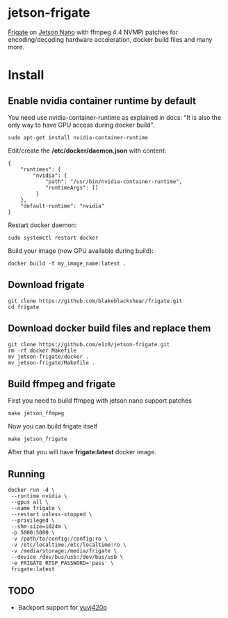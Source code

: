 # jetson-frigate
[Frigate](https://github.com/blakeblackshear/frigate) on [Jetson Nano](https://developer.nvidia.com/embedded/jetson-nano-developer-kit) with ffmpeg 4.4 NVMPI patches for encoding/decoding hardware acceleration, docker build files and many more.

# Install

## Enable nvidia container runtime by default
You need use nvidia-container-runtime as explained in docs: "It is also the only way to have GPU access during docker build".
```
sudo apt-get install nvidia-container-runtime
```
Edit/create the **/etc/docker/daemon.json** with content:
```
{
    "runtimes": {
        "nvidia": {
            "path": "/usr/bin/nvidia-container-runtime",
            "runtimeArgs": []
         } 
    },
    "default-runtime": "nvidia" 
}
```

Restart docker daemon:

```
sudo systemctl restart docker
```
Build your image (now GPU available during build):
```
docker build -t my_image_name:latest .
```
## Download frigate

```
git clone https://github.com/blakeblackshear/frigate.git
cd frigate
```

## Download docker build files and replace them

```
git clone https://github.com/e1z0/jetson-frigate.git
rm -rf docker Makefile
mv jetson-frigate/docker .
mv jetson-frigate/Makefile .
```

## Build ffmpeg and frigate

First you need to build ffmpeg with jetson nano support patches
```
make jetson_ffmpeg
```

Now you can build frigate itself
```
make jetson_frigate
```

After that you will have **frigate:latest** docker image.

## Running
```
docker run -d \
 --runtime nvidia \
 --gpus all \
 --name frigate \
 --restart unless-stopped \
 --privileged \
 --shm-size=1024m \
 -p 5000:5000 \
 -v /path/to/config:/config:ro \
 -v /etc/localtime:/etc/localtime:ro \
 -v /media/storage:/media/frigate \
 --device /dev/bus/usb:/dev/bus/usb \
 -e FRIGATE_RTSP_PASSWORD='pass' \
 frigate:latest
```

## TODO

* Backport support for  [yuvj420p](https://github.com/jocover/jetson-ffmpeg/commit/20067187641389ba309bd3ca51933718b6b475ef)
